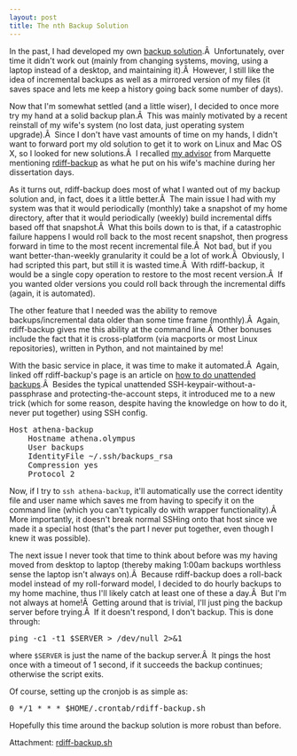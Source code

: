 ```yaml
--- 
layout: post
title: The nth Backup Solution
---
```

In the past, I had developed my own <a href="http://www.beyond-syntax.com/2007/10/automatic-backups-using-cron-and-tar/">backup solution</a>.Â  Unfortunately, over time it didn't work out (mainly from changing systems, moving, using a laptop instead of a desktop, and maintaining it).Â  However, I still like the idea of incremental backups as well as a mirrored version of my files (it saves space and lets me keep a history going back some number of days).

<!--more-->Now that I'm somewhat settled (and a little wiser), I decided to once more try my hand at a solid backup plan.Â  This was mainly motivated by a recent reinstall of my wife's system (no lost data, just operating system upgrade).Â  Since I don't have vast amounts of time on my hands, I didn't want to forward port my old solution to get it to work on Linux and Mac OS X, so I looked for new solutions.Â  I recalled <a href="http://www.mscs.mu.edu/~brylow/">my advisor</a> from Marquette mentioning <a href="http://rdiff-backup.nongnu.org/">rdiff-backup</a> as what he put on his wife's machine during her dissertation days.

As it turns out, rdiff-backup does most of what I wanted out of my backup solution and, in fact, does it a little better.Â  The main issue I had with my system was that it would periodically (monthly) take a snapshot of my home directory, after that it would periodically (weekly) build incremental diffs based off that snapshot.Â  What this boils down to is that, if a catastrophic failure happens I would roll back to the most recent snapshot, then progress forward in time to the most recent incremental file.Â  Not bad, but if you want better-than-weekly granularity it could be a lot of work.Â  Obviously, I had scripted this part, but still it is wasted time.Â  With rdiff-backup, it would be a single copy operation to restore to the most recent version.Â  If you wanted older versions you could roll back through the incremental diffs (again, it is automated).

The other feature that I needed was the ability to remove backups/incremental data older than some time frame (monthly).Â  Again, rdiff-backup gives me this ability at the command line.Â  Other bonuses include the fact that it is cross-platform (via macports or most Linux repositories), written in Python, and not maintained by me!

With the basic service in place, it was time to make it automated.Â  Again, linked off rdiff-backup's page is an article on <a href="http://arctic.org/~dean/rdiff-backup/unattended.html">how to do unattended backups</a>.Â  Besides the typical unattended SSH-keypair-without-a-passphrase and protecting-the-account steps, it introduced me to a new trick (which for some reason, despite having the knowledge on how to do it, never put together) using SSH config.
<pre>Host athena-backup
	Hostname athena.olympus
	User backups
	IdentityFile ~/.ssh/backups_rsa
	Compression yes
	Protocol 2</pre>
Now, if I try to <code>ssh athena-backup</code>, it'll automatically use the correct identity file and user name which saves me from having to specify it on the command line (which you can't typically do with wrapper functionality).Â  More importantly, it doesn't break normal SSHing onto that host since we made it a special host (that's the part I never put together, even though I knew it was possible).

The next issue I never took that time to think about before was my having moved from desktop to laptop (thereby making 1:00am backups worthless sense the laptop isn't always on).Â  Because rdiff-backup does a roll-back model instead of my roll-forward model, I decided to do hourly backups to my home machine, thus I'll likely catch at least one of these a day.Â  But I'm not always at home!Â  Getting around that is trivial, I'll just ping the backup server before trying.Â  If it doesn't respond, I don't backup.  This is done through:
<pre>ping -c1 -t1 $SERVER &gt; /dev/null 2&gt;&amp;1</pre>
where <code>$SERVER</code> is just the name of the backup server.Â  It pings the host once with a timeout of 1 second, if it succeeds the backup continues; otherwise the script exits.

Of course, setting up the cronjob is as simple as:
<pre>0 */1 * * * $HOME/.crontab/rdiff-backup.sh</pre>
Hopefully this time around the backup solution is more robust than before.

Attachment: <a href="http://dev.beyond-syntax.com/scripts/rdiff-backup.sh">rdiff-backup.sh</a>
